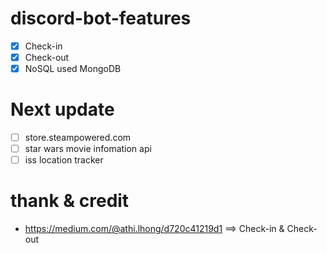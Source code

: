 # discord-bot-features
- [x] Check-in
- [x] Check-out
- [x] NoSQL used MongoDB

# Next update
- [ ] store.steampowered.com
- [ ] star wars movie infomation api
- [ ] iss location tracker

# thank & credit
- https://medium.com/@athi.lhong/d720c41219d1 ==> Check-in & Check-out
